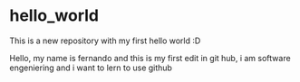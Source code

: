 # hello_world
This is a new repository with my first hello world :D


Hello, my name is fernando and this is my first edit in git hub, i am software engeniering and i want to lern to use github
